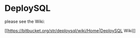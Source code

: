 DeploySQL 
=========

please see the Wiki:

[[https://bitbucket.org/str/deploysql/wiki/Home|DeploySQL Wiki]]
